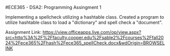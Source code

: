 #ECE365 - DSA2: Programming Assingment 1

Implementing a spellcheck utilizing a hashtable class. Created a program to utilize hashtable class to load a "dictionary" and spell check a "document".

Assignment Link: https://view.officeapps.live.com/op/view.aspx?src=http%3A%2F%2Ffaculty.cooper.edu%2Fsable2%2Fcourses%2Ffall2024%2Fece365%2Fhash%2Fece365_spellCheck.docx&wdOrigin=BROWSELINK
